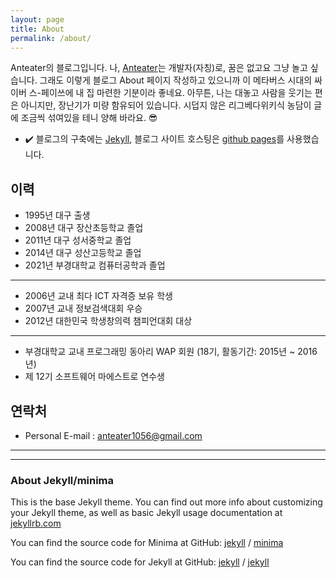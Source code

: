 ```yaml
---
layout: page
title: About
permalink: /about/
---
```


Anteater의 블로그입니다. 나, [Anteater](https://github.com/anteater333)는 개발자(자칭)로, 꿈은 없고요 그냥 놀고 싶습니다. 그래도 이렇게 블로그 About 페이지 작성하고 있으니까 이 메타버스 시대의 싸이버 스-페이쓰에 내 집 마련한 기분이라 좋네요. 아무튼, 나는 대놓고 사람을 웃기는 편은 아니지만, 장난기가 미량 함유되어 있습니다. 시덥지 않은 리그베다위키식 농담이 글에 조금씩 섞여있을 테니 양해 바라요. 😎  

 - ✔️ 블로그의 구축에는 [Jekyll](https://jekyllrb-ko.github.io/), 블로그 사이트 호스팅은 [github pages](https://pages.github.com/)를 사용했습니다.

## 이력
 - 1995년 대구 출생
 - 2008년 대구 장산초등학교 졸업
 - 2011년 대구 성서중학교 졸업
 - 2014년 대구 성산고등학교 졸업
 - 2021년 부경대학교 컴퓨터공학과 졸업


----


 - 2006년 교내 최다 ICT 자격증 보유 학생
 - 2007년 교내 정보검색대회 우승
 - 2012년 대한민국 학생창의력 챔피언대회 대상


----


 - 부경대학교 교내 프로그래밍 동아리 WAP 회원 (18기, 활동기간: 2015년 ~ 2016년)
 - 제 12기 소프트웨어 마에스트로 연수생

## 연락처

 - Personal E-mail : [anteater1056@gmail.com](mailto:anteater1056@gmail.com)

---
---

### About Jekyll/minima

This is the base Jekyll theme. You can find out more info about customizing your Jekyll theme, as well as basic Jekyll usage documentation at [jekyllrb.com](https://jekyllrb.com/)

You can find the source code for Minima at GitHub:
[jekyll][jekyll-organization] /
[minima](https://github.com/jekyll/minima)

You can find the source code for Jekyll at GitHub:
[jekyll][jekyll-organization] /
[jekyll](https://github.com/jekyll/jekyll)


[jekyll-organization]: https://github.com/jekyll
